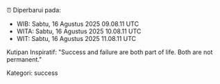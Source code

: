 ⏰ Diperbarui pada:
- WIB: Sabtu, 16 Agustus 2025 09.08.11 UTC
- WITA: Sabtu, 16 Agustus 2025 10.08.11 UTC
- WIT: Sabtu, 16 Agustus 2025 11.08.11 UTC

Kutipan Inspiratif:
"Success and failure are both part of life. Both are not permanent."


Kategori: success

